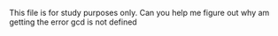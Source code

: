 This file is for study purposes only. 
Can you help me figure out why am getting the error gcd is not defined 
